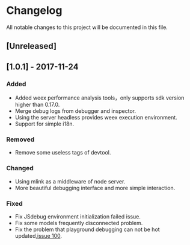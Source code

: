 # Changelog
All notable changes to this project will be documented in this file.


## [Unreleased]

## [1.0.1] - 2017-11-24
### Added
  - Added weex performance analysis tools，only supports sdk version higher than 0.17.0.
  - Merge debug logs from debugger and inspector.
  - Using the server headless provides weex execution environment.
  - Support for simple i18n.
### Removed
  - Remove some useless tags of devtool.
### Changed
  - Using mlink as a middleware of node server.
  - More beautiful debugging interface and more simple interaction.
### Fixed
  - Fix JSdebug environment initialization failed issue.
  - Fix some models frequently disconnected problem.
  - Fix the problem that playground debugging can not be hot updated,[issue 100](https://github.com/weexteam/weex-devtool/issues/100). 
